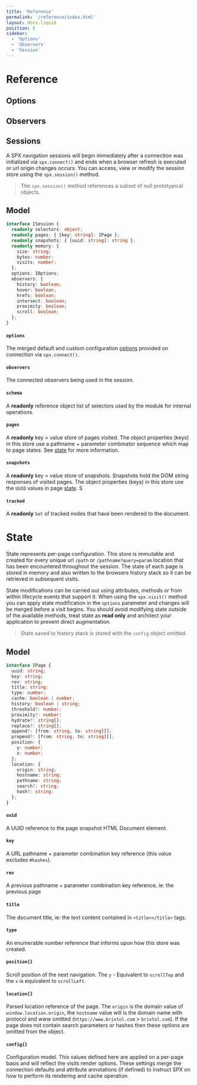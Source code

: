 ```yaml
---
title: 'Reference'
permalink: '/reference/index.html'
layout: docs.liquid
position: 5
sidebar:
  - 'Options'
  - 'Observers'
  - 'Session'
---
```


# Reference

## Options

## Observers

## Sessions

A SPX navigation sessions will begin immediately after a connection was initialized via `spx.connect()` and ends when a browser refresh is executed or url origin changes occurs. You can access, view or modify the session store using the `spx.session()` method.

> The `spx.session()` method references a subset of null prototypical objects.

## Model

```typescript
interface ISession {
  readonly selectors: object;
  readonly pages: { [key: string]: IPage };
  readonly snapshots: { [uuid: string]: string };
  readonly memory: {
    size: string;
    bytes: number;
    visits: number;
  };
  options: IOptions;
  observers: {
    history: boolean;
    hover: boolean;
    hrefs: boolean;
    intersect: boolean;
    proximity: boolean;
    scroll: boolean;
  };
}
```

#### `options`

The merged default and custom configuration [options](#options) provided on connection via `spx.connect()`.

#### `observers`

The connected observers being used in the session.

#### `schema`

A **readonly** reference object list of selectors used by the module for internal operations.

#### `pages`

A **readonly** key > value store of pages visited. The object properties (keys) in this store use a pathname + parameter combinator sequence which map to page states. See [state](#state) for more information.

#### `snapshots`

A **readonly** key > value store of snapshots. Snapshots hold the DOM string responses of visited pages. The object properties (keys) in this store use the `UUID` values in page [state](#states). S

#### `tracked`

A **readonly** `Set` of tracked nodes that have been rendered to the document.

# State

State represents per-page configuration. This store is immutable and created for every unique url `/path` or `/pathname?query=param` location that has been encountered throughout the session. The state of each page is stored in memory and also written to the browsers history stack so it can be retrieved in subsequent visits.

State modifications can be carried out using attributes, methods or from within lifecycle events that support it. When using the `spx.visit()` method you can apply state modification in the `options` parameter and changes will be merged before a visit begins. You should avoid modifying state outside of the available methods, treat state as **read only** and architect your application to prevent direct augmentation.

> State saved to history stack is stored with the `config` object omitted.

## Model

```typescript
interface IPage {
  uuid: string;
  key: string;
  rev: string;
  title: string;
  type: number;
  cache: boolean | number;
  history: boolean | string;
  threshold?: number;
  proximity?: number;
  hydrate?: string[];
  replace?: string[];
  append?: [from: string, to: string][];
  prepend?: [from: string, to: string][];
  position: {
    y: number;
    x: number;
  };
  location: {
    origin: string;
    hostname: string;
    pathname: string;
    search?: string;
    hash?: string;
  };
}
```

#### `uuid`

A UUID reference to the page snapshot HTML Document element.

#### `key`

A URL pathname + parameter combination key reference (this value excludes `#hashes`).

#### `rev`

A previous pathname + parameter combination key reference, ie: the previous page

#### `title`

The document title, ie: the text content contained in `<title></title>` tags.

#### `type`

An enumerable number reference that informs upon how this store was created.

#### `position{}`

Scroll position of the next navigation. The `y` - Equivalent to `scrollTop` and the `x` is equivalent to `scrollLeft`.

#### `location{}`

Parsed location reference of the page. The `origin` is the domain value of `window.location.origin`, the `hostname` value will is the domain name with protocol and _www_ omitted (`https://www.brixtol.com` > `brixtol.com`). If the page does not contain search parameters or hashes then these options are omitted from the object.

#### `config{}`

Configuration model. This values defined here are applied on a per-page basis and will reflect the visits render options. These settings merge the connection defaults and attribute annotations (if defined) to instruct SPX on how to perform its rendering and cache operation.
